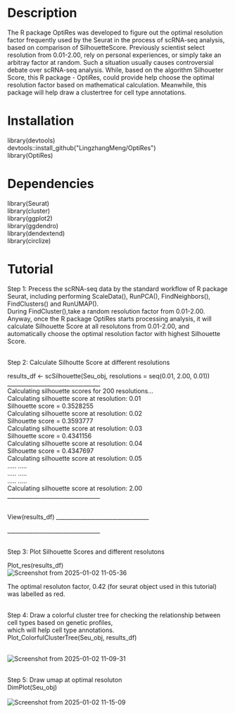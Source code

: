 # Description
The R package OptiRes was developed to figure out the optimal resolution factor frequently used by the Seurat in the process of scRNA-seq analysis,
based on comparison of SilhouetteScore. Previously scientist select resolution from 0.01-2.00, rely on personal experiences, or simply take an arbitray
factor at random. Such a situation usually causes controversial debate over scRNA-seq analysis. While, based on the algorithm Silhoueter Score, this R package - OptiRes,
could provide help choose the optimal resolution factor based on mathematical calculation. Meanwhile, this package will help draw a clustertree for cell type annotations.

# Installation
library(devtools) <br/> 
devtools::install_github("LingzhangMeng/OptiRes")<br/> 
library(OptiRes)<br/> 

# Dependencies
library(Seurat) <br/> 
library(cluster) <br/> 
library(ggplot2) <br/> 
library(ggdendro) <br/> 
library(dendextend) <br/> 
library(circlize) <br/> 

# Tutorial

Step 1: Precess the scRNA-seq data by the standard workflow of R package Seurat, including performing ScaleData(),  RunPCA(), FindNeighbors(), FindClusters() and RunUMAP(). <br/> 
During FindCluster(),take a random resolution factor from 0.01-2.00. Anyway, once the R package OptiRes starts processing analysis, it will calculate Silhouette Score at all resolutons from 0.01-2.00,
and automatically choose the optimal resolution factor with highest Silhouette Score.<br/> <br/> 

Step 2: Calculate Silhoutte Score at different resolutions <br/> 

results_df <- scSilhouette(Seu_obj, resolutions = seq(0.01, 2.00, 0.01)) <br/> 
_________________________________<br/> 
Calculating silhouette scores for 200 resolutions...<br/> 
Calculating silhouette score at resolution: 0.01 <br/> 
  Silhouette score = 0.3528255 <br/> 
Calculating silhouette score at resolution: 0.02 <br/> 
  Silhouette score = 0.3593777 <br/> 
Calculating silhouette score at resolution: 0.03 <br/> 
  Silhouette score = 0.4341156 <br/> 
Calculating silhouette score at resolution: 0.04 <br/> 
  Silhouette score = 0.4347697 <br/> 
Calculating silhouette score at resolution: 0.05 <br/> 
     ..... .....<br/> 
     ..... .....<br/> 
     ..... .....<br/> 
     Calculating silhouette score at resolution: 2.00 <br/> 
_________________________________<br/> <br/> 

View(results_df)
_________________________________<br/> 



_________________________________<br/> <br/> 

Step 3: Plot Silhouette Scores and different resolutons <br/> 

Plot_res(results_df) <br/> 
![Screenshot from 2025-01-02 11-05-36](https://github.com/user-attachments/assets/ed5e1026-e50a-4d11-a445-e4f82a28a4dc)<br/> 

The optimal resoluton factor, 0.42 (for seurat object used in this tutorial) was labelled as red. <br/> <br/> 

Step 4: Draw a colorful cluster tree for checking the relationship between cell types based on genetic profiles,<br/> 
which will help cell type annotations.<br/> 
Plot_ColorfulClusterTree(Seu_obj, results_df) <br/> <br/> 

![Screenshot from 2025-01-02 11-09-31](https://github.com/user-attachments/assets/32f37222-3449-48b6-93d4-88ae57b09ec8)<br/> <br/> 


Step 5: Draw umap at optimal resoluton <br/> 
DimPlot(Seu_obj) <br/> <br/> 
![Screenshot from 2025-01-02 11-15-09](https://github.com/user-attachments/assets/5b5446cf-f82e-4a1e-aa09-a740f5f83d6d)





















































